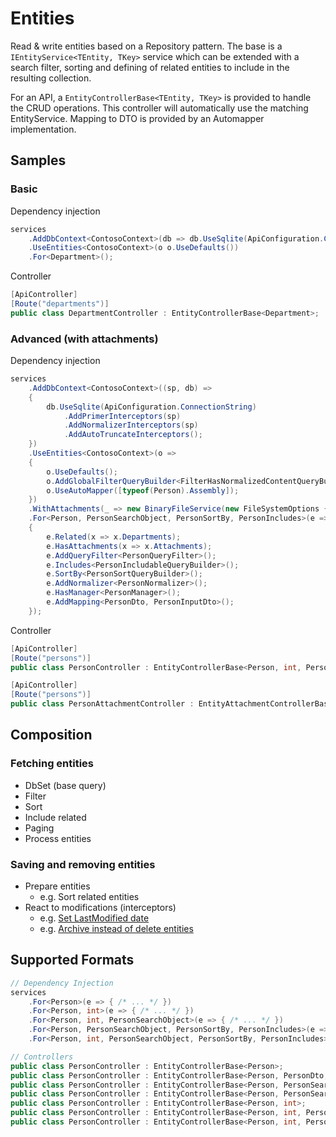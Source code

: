 # Entities

Read & write entities based on a Repository pattern.
The base is a ```IEntityService<TEntity, TKey>``` service which can be extended with a search filter, sorting and defining of related entities to include in the resulting collection.

For an API, a ```EntityControllerBase<TEntity, TKey>``` is provided to handle the CRUD operations. This controller will automatically use the matching EntityService. Mapping to DTO is provided by an Automapper implementation.

## Samples

### Basic

Dependency injection

```csharp
services
    .AddDbContext<ContosoContext>(db => db.UseSqlite(ApiConfiguration.ConnectionString))
    .UseEntities<ContosoContext>(o o.UseDefaults())
    .For<Department>();
```

Controller

```csharp
[ApiController]
[Route("departments")]
public class DepartmentController : EntityControllerBase<Department>;
```

### Advanced (with attachments)

Dependency injection

```csharp
services
    .AddDbContext<ContosoContext>((sp, db) =>
    {
        db.UseSqlite(ApiConfiguration.ConnectionString)
            .AddPrimerInterceptors(sp)
            .AddNormalizerInterceptors(sp)
            .AddAutoTruncateInterceptors();
    })
    .UseEntities<ContosoContext>(o =>
    {
        o.UseDefaults();
        o.AddGlobalFilterQueryBuilder<FilterHasNormalizedContentQueryBuilder>();
        o.UseAutoMapper([typeof(Person).Assembly]);
    })
    .WithAttachments(_ => new BinaryFileService(new FileSystemOptions { RootFolder = ApiConfiguration.AttachmentsDirectory }))
    .For<Person, PersonSearchObject, PersonSortBy, PersonIncludes>(e =>
    {
        e.Related(x => x.Departments);
        e.HasAttachments(x => x.Attachments);
        e.AddQueryFilter<PersonQueryFilter>();
        e.Includes<PersonIncludableQueryBuilder>();
        e.SortBy<PersonSortQueryBuilder>();
        e.AddNormalizer<PersonNormalizer>();
        e.HasManager<PersonManager>();
        e.AddMapping<PersonDto, PersonInputDto>();
    });
```

Controller

```csharp
[ApiController]
[Route("persons")]
public class PersonController : EntityControllerBase<Person, int, PersonSearchObject, PersonSortBy, PersonIncludes, PersonDto, PersonInputDto>;

[ApiController]
[Route("persons")]
public class PersonAttachmentController : EntityAttachmentControllerBase<PersonAttachment>;
```

## Composition

### Fetching entities

- DbSet (base query)
- Filter
- Sort
- Include related
- Paging
- Process entities

### Saving and removing entities

- Prepare entities
    - e.g. Sort related entities
- React to modifications (interceptors)
    - e.g. [Set LastModified date](../Entities.EFcore/Primers/HasLastModifiedDbPrimer.cs)
    - e.g. [Archive instead of delete entities](../Entities.EFcore/Primers/ArchivablePrimer.cs)

## Supported Formats

```csharp
// Dependency Injection
services
    .For<Person>(e => { /* ... */ })
    .For<Person, int>(e => { /* ... */ })
    .For<Person, int, PersonSearchObject>(e => { /* ... */ })
    .For<Person, PersonSearchObject, PersonSortBy, PersonIncludes>(e => { /* ... */ })
    .For<Person, int, PersonSearchObject, PersonSortBy, PersonIncludes>(e => { /* ... */ });

// Controllers
public class PersonController : EntityControllerBase<Person>;
public class PersonController : EntityControllerBase<Person, PersonDto, PersonInputDto>;
public class PersonController : EntityControllerBase<Person, PersonSearchObject, PersonDto, PersonInputDto>;
public class PersonController : EntityControllerBase<Person, PersonSearchObject, PersonSortBy, PersonIncludes, PersonDto, PersonInputDto>;
public class PersonController : EntityControllerBase<Person, int>;
public class PersonController : EntityControllerBase<Person, int, PersonSearchObject, PersonDto, PersonInputDto>;
public class PersonController : EntityControllerBase<Person, int, PersonSearchObject, PersonSortBy, PersonIncludes, PersonDto, PersonInputDto>;
```
